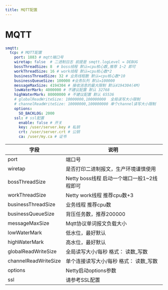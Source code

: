 ```yaml
---
title: MQTT配置
---
```

# MQTT

```yaml
smqtt:
  tcp: # MQTT配置
    port: 1883 # mqtt端口号
    wiretap: false  # 二进制日志 前提是 smqtt.logLevel = DEBUG
    bossThreadSize: 8  # boss线程 默认=cpu核心数,推荐 1~2 即可
    workThreadSize: 16 # work线程 默认=cpu核心数*2
    businessThreadSize: 32 # 业务线程数 默认=cpu核心数*10
    businessQueueSize: 100000 #业务队列 默认=100000
    messageMaxSize: 4194304 # 接收消息的最大限制 默认4194304(4M)
    lowWaterMark: 4000000 # 不建议配置 默认 32768
    highWaterMark: 80000000 # 不建议配置 默认 65536
    # globalReadWriteSize: 10000000,100000000  全局读写大小限制
    # channelReadWriteSize: 10000000,100000000 单个channel读写大小限制
    options:
      SO_BACKLOG: 2000
    ssl: # ssl配置
      enable: false # 开关
      key: /user/server.key # 私钥
      crt: /user/server.crt # 公钥
      ca: /user/my.ca # 证书
```

| 字段                      | 说明                           | 
|-------------------------|------------------------------|
| port | 端口号                          | 
| wiretap                | 是否打印二进制报文，生产环境谨慎使用           | 
| bossThreadSize               | Netty boss线程 启动一个端口一般1~2线程即可 | 
| workThreadSize                    | Netty work线程 推荐cpu数+3        |
| businessThreadSize                  | 业务线程 推荐cpu数                  |
| businessQueueSize                  | 背压任务数，推荐200000               |
| messageMaxSize                | Mqtt协议单词报文负载大小               |
| lowWaterMark            | 低水位，最好默认                     |
| highWaterMark                | 高水位，最好默认                     |
| globalReadWriteSize                    | 全局读写大小/每秒 格式： 读数_写数          |
| channelReadWriteSize                     | 单个连接读写大小/每秒 格式： 读数_写数        |
| options                    | Netty启动options参数             |
| ssl                    | 请参考SSL配置                     |